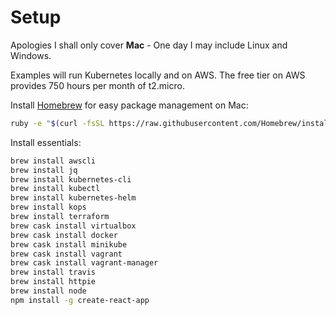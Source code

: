 # Setup

Apologies I shall only cover **Mac** - One day I may include Linux and Windows.

Examples will run Kubernetes locally and on AWS. The free tier on AWS provides 750 hours per month of t2.micro.

Install [Homebrew](https://brew.sh) for easy package management on Mac:

```bash
ruby -e "$(curl -fsSL https://raw.githubusercontent.com/Homebrew/install/master/install)"
```

Install essentials:

```bash
brew install awscli
brew install jq
brew install kubernetes-cli
brew install kubectl
brew install kubernetes-helm
brew install kops
brew install terraform
brew cask install virtualbox
brew cask install docker
brew cask install minikube
brew cask install vagrant
brew cask install vagrant-manager
brew install travis
brew install httpie
brew install node
npm install -g create-react-app
```